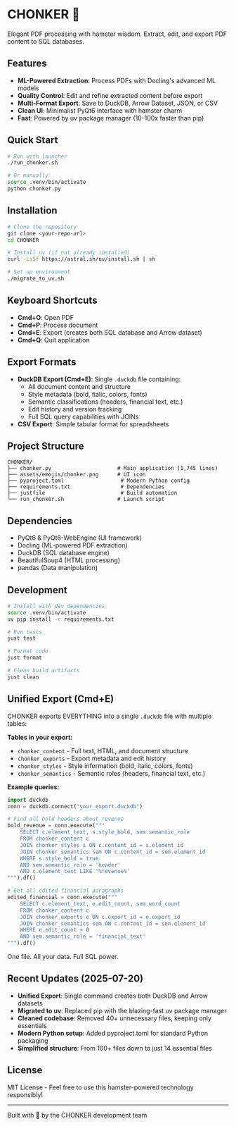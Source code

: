# CHONKER 🐹

Elegant PDF processing with hamster wisdom. Extract, edit, and export PDF content to SQL databases.

## Features

- **ML-Powered Extraction**: Process PDFs with Docling's advanced ML models
- **Quality Control**: Edit and refine extracted content before export
- **Multi-Format Export**: Save to DuckDB, Arrow Dataset, JSON, or CSV
- **Clean UI**: Minimalist PyQt6 interface with hamster charm
- **Fast**: Powered by uv package manager (10-100x faster than pip)

## Quick Start

```bash
# Run with launcher
./run_chonker.sh

# Or manually
source .venv/bin/activate
python chonker.py
```

## Installation

```bash
# Clone the repository
git clone <your-repo-url>
cd CHONKER

# Install uv (if not already installed)
curl -LsSf https://astral.sh/uv/install.sh | sh

# Set up environment
./migrate_to_uv.sh
```

## Keyboard Shortcuts

- **Cmd+O**: Open PDF
- **Cmd+P**: Process document
- **Cmd+E**: Export (creates both SQL database and Arrow dataset)
- **Cmd+Q**: Quit application

## Export Formats

- **DuckDB Export (Cmd+E)**: Single `.duckdb` file containing:
  - All document content and structure
  - Style metadata (bold, italic, colors, fonts)
  - Semantic classifications (headers, financial text, etc.)
  - Edit history and version tracking
  - Full SQL query capabilities with JOINs
- **CSV Export**: Simple tabular format for spreadsheets

## Project Structure

```
CHONKER/
├── chonker.py                     # Main application (1,745 lines)
├── assets/emojis/chonker.png      # UI icon
├── pyproject.toml                  # Modern Python config
├── requirements.txt                # Dependencies
├── justfile                        # Build automation
└── run_chonker.sh                 # Launch script
```

## Dependencies

- PyQt6 & PyQt6-WebEngine (UI framework)
- Docling (ML-powered PDF extraction)
- DuckDB (SQL database engine)
- BeautifulSoup4 (HTML processing)
- pandas (Data manipulation)

## Development

```bash
# Install with dev dependencies
source .venv/bin/activate
uv pip install -r requirements.txt

# Run tests
just test

# Format code
just format

# Clean build artifacts
just clean
```

## Unified Export (Cmd+E)

CHONKER exports EVERYTHING into a single `.duckdb` file with multiple tables:

**Tables in your export:**
- `chonker_content` - Full text, HTML, and document structure
- `chonker_exports` - Export metadata and edit history
- `chonker_styles` - Style information (bold, italic, colors, fonts)
- `chonker_semantics` - Semantic roles (headers, financial text, etc.)

**Example queries:**
```python
import duckdb
conn = duckdb.connect("your_export.duckdb")

# Find all bold headers about revenue
bold_revenue = conn.execute("""
    SELECT c.element_text, s.style_bold, sem.semantic_role
    FROM chonker_content c
    JOIN chonker_styles s ON c.content_id = s.element_id
    JOIN chonker_semantics sem ON c.content_id = sem.element_id
    WHERE s.style_bold = true 
    AND sem.semantic_role = 'header'
    AND c.element_text LIKE '%revenue%'
""").df()

# Get all edited financial paragraphs
edited_financial = conn.execute("""
    SELECT c.element_text, e.edit_count, sem.word_count
    FROM chonker_content c
    JOIN chonker_exports e ON c.export_id = e.export_id
    JOIN chonker_semantics sem ON c.content_id = sem.element_id
    WHERE e.edit_count > 0 
    AND sem.semantic_role = 'financial_text'
""").df()
```

One file. All your data. Full SQL power.

## Recent Updates (2025-07-20)

- **Unified Export**: Single command creates both DuckDB and Arrow datasets
- **Migrated to uv**: Replaced pip with the blazing-fast uv package manager
- **Cleaned codebase**: Removed 40+ unnecessary files, keeping only essentials
- **Modern Python setup**: Added pyproject.toml for standard Python packaging
- **Simplified structure**: From 100+ files down to just 14 essential files

## License

MIT License - Feel free to use this hamster-powered technology responsibly!

---

Built with 🐹 by the CHONKER development team
